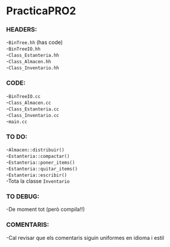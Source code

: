 # PracticaPRO2

### HEADERS:

-`BinTree.hh`   (has code)  
-`BinTreeIO.hh`  
-`Class_Estanteria.hh`  
-`Class_Almacen.hh`  
-`Class_Inventario.hh`  

### CODE:

-`BinTreeIO.cc`  
-`Class_Almacen.cc`  
-`Class_Estanteria.cc`  
-`Class_Inventario.cc`  
-`main.cc`  

### TO DO:

-`Almacen::distribuir()`  
-`Estanteria::compactar()`  
-`Estanteria::poner_items()`  
-`Estanteria::quitar_items()`  
-`Estanteria::escribir()`  
-Tota la classe `Inventario`

### TO DEBUG:

-De moment tot (però compila!!)

### COMENTARIS:

-Cal revisar que els comentaris siguin uniformes en idioma i estil
